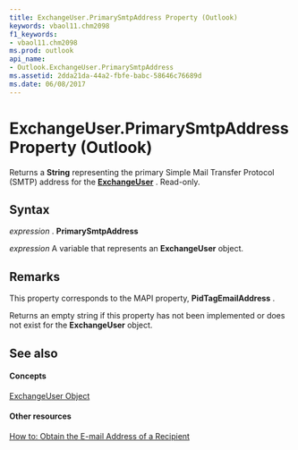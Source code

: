 ```yaml
---
title: ExchangeUser.PrimarySmtpAddress Property (Outlook)
keywords: vbaol11.chm2098
f1_keywords:
- vbaol11.chm2098
ms.prod: outlook
api_name:
- Outlook.ExchangeUser.PrimarySmtpAddress
ms.assetid: 2dda21da-44a2-fbfe-babc-58646c76689d
ms.date: 06/08/2017
---
```



# ExchangeUser.PrimarySmtpAddress Property (Outlook)

Returns a  **String** representing the primary Simple Mail Transfer Protocol (SMTP) address for the **[ExchangeUser](Outlook.ExchangeUser.md)** . Read-only.


## Syntax

 _expression_ . **PrimarySmtpAddress**

 _expression_ A variable that represents an **ExchangeUser** object.


## Remarks

This property corresponds to the MAPI property,  **PidTagEmailAddress** .

 Returns an empty string if this property has not been implemented or does not exist for the **ExchangeUser** object.


## See also


#### Concepts


[ExchangeUser Object](Outlook.ExchangeUser.md)
#### Other resources


[How to: Obtain the E-mail Address of a Recipient](http://msdn.microsoft.com/library/b645c227-a7d2-2861-3bf7-4190a19abe81%28Office.15%29.aspx)


